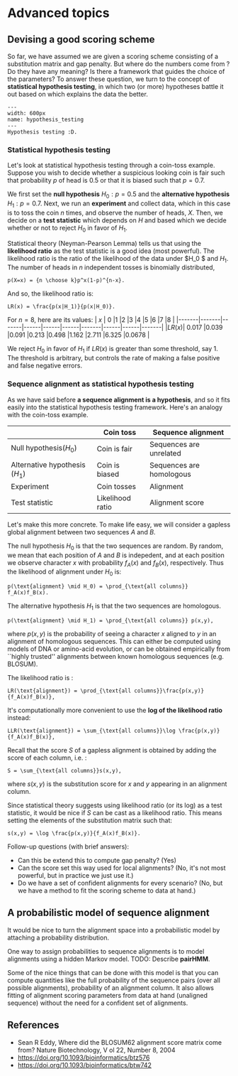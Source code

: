 # Advanced topics

## Devising a good scoring scheme
So far, we have assumed we are given a scoring scheme consisting of a substitution matrix and gap penalty. But where do the numbers come from ? Do they have any meaning? Is there a framework that guides the choice of the parameters?
To answer these question, we turn to the concept of **statistical hypothesis testing**, in which two (or more) hypotheses battle it out based on which explains the data the better. 
```{figure} ./images/hypothesis_testing.png
---
width: 600px
name: hypothesis_testing
---
Hypothesis testing :D.
```


### Statistical hypothesis testing
Let's look at statistical hypothesis testing through a coin-toss example.  
Suppose you wish to decide whether a suspicious looking coin is fair such that probability $p$ of head is 0.5 or that it is biased such that $p=0.7$. 

We first set the **null hypothesis** $H_0: p = 0.5$ and the **alternative hypothesis** $H_1: p =0.7$. 
Next, we run an **experiment** and collect data, which in this case is to toss the coin $n$ times, and observe the number of heads, $X$. 
Then, we decide on a **test statistic** which depends on $H$ and based which we decide whether or not to reject $H_0$ in favor of $H_1$.

Statistical theory (Neyman-Pearson Lemma) tells us that using the **likelihood ratio** as the test statistic is a good idea (most powerful). 
The likelihood ratio is the ratio of the likelihood of the data under $H_0 $ and $H_1$. 
The number of heads in $n$ independent tosses is binomially distributed,
```{math}
p(X=x) = {n \choose k}p^x(1-p)^{n-x}.
```
And so, the likelihood ratio is:
```{math}
LR(x) = \frac{p(x|H_1)}{p(x|H_0)}.
```
For $n=8$, here are its values:
| $x$   | $0$   |$1$    |$2$   |$3$   |$4$   |$5$   |$6$   |$7$   |$8$  |
|-------|-------|-------|------|------|------|-------|------|------|-------|
|$LR(x)$| 0.017 |0.039  |0.091 |0.213 |0.498 |1.162  |2.711 |6.325 |0.0678 |

We reject $H_0$ in favor of $H_1$ if $LR(x)$ is greater than some threshold, say 1.
The threshold is arbitrary, but controls the rate of making a false positive and false negative errors.

### Sequence alignment as statistical hypothesis testing
As we have said before **a sequence alignment is a hypothesis**, and so it fits easily into the statistical hypothesis testing framework. Here's an analogy with the coin-toss example.

|                               | Coin toss         | Sequence alignment|
| ------------------------------| ----------------  | ------------------       |
| Null hypothesis($H_0$)        | Coin is fair      | Sequences are unrelated  |
| Alternative hypothesis ($H_1$)| Coin is biased    | Sequences are homologous   |
| Experiment                    |   Coin tosses     | Alignment                |
| Test statistic                | Likelihood ratio  | Alignment score |


Let's make this more concrete. To make life easy, we will consider a gapless global alignment between two sequences $A$ and $B$. 

The null hypothesis $H_0$ is that the two sequences are random. By random, we mean that each position of $A$ and $B$ is indepedent, and at each position we observe character $x$ with probability $f_A(x)$ and $f_B(x)$, respectively. Thus the likelihood of alignment under $H_0$ is:
```{math}
p(\text{alignment} \mid H_0) = \prod_{\text{all columns}} f_A(x)f_B(x).
```

The alternative hypothesis $H_1$ is that the two sequences are homologous. 
```{math}
p(\text{alignment} \mid H_1) = \prod_{\text{all columns}} p(x,y),
```
where $p(x,y)$ is the probability of seeing a character $x$ aligned to $y$ in an alignment of homologous sequences. 
This can either be computed using models of DNA or amino-acid evolution, or can be obtained empirically from ``highly trusted'' alignments between known homologous sequences (e.g. BLOSUM).

The likelihood ratio is :
```{math}
LR(\text{alignment}) = \prod_{\text{all columns}}\frac{p(x,y)}{f_A(x)f_B(x)},
```
It's computationally more convenient to use the **log of the likelihood ratio** instead:
```{math}
LLR(\text{alignment}) = \sum_{\text{all columns}}\log \frac{p(x,y)}{f_A(x)f_B(x)},
```

Recall that the score $S$ of a gapless alignment is obtained by adding the score of each column, i.e. :
```{math}
S = \sum_{\text{all columns}}s(x,y),
```
where $s(x,y)$ is the substitution score for $x$ and $y$ appearing in an alignment column.

Since statistical theory suggests using likelihood ratio (or its log) as a test statistic, it would be nice if $S$ can be cast as a likelihood ratio. This means setting the elements of the substitution matrix such that:
```{math}
s(x,y) = \log \frac{p(x,y)}{f_A(x)f_B(x)}.
```

Follow-up questions (with brief answers):
- Can this be extend this to compute gap penalty? (Yes)
- Can the score set this way used for local alignments? (No, it's not most powerful, but in practice we just use it.)
- Do we have a set of confident alignments for every scenario? (No, but we have a  method to fit the scoring scheme to data at hand.)


## A probabilistic model of sequence alignment
It would be nice to turn the alignment space into a probabilistic model by attaching a probability distribution. 

One way to assign probabilities to sequence alignments is to model alignments using a hidden Markov model. 
TODO: Describe **pairHMM**.

Some of the nice things that can be done with this model is that you can compute quantities like the full probability of the sequence pairs (over all possible alignments), probability of an alignment column. It also allows fitting of alignment scoring parameters from data at hand (unaligned sequence) without the need for a confident set of alignments.

## References
- Sean R Eddy, Where did the BLOSUM62 alignment score matrix come from? Nature Biotechnology, V ol 22, Number 8, 2004
- https://doi.org/10.1093/bioinformatics/btz576
- https://doi.org/10.1093/bioinformatics/btw742